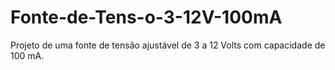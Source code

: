 # Fonte-de-Tens-o-3-12V-100mA
Projeto de uma fonte de tensão ajustável de 3 a 12 Volts com capacidade de 100 mA.
